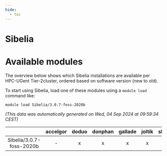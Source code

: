```yaml
---
hide:
  - toc
---
```


Sibelia
=======

# Available modules


The overview below shows which Sibelia installations are available per HPC-UGent Tier-2cluster, ordered based on software version (new to old).

To start using Sibelia, load one of these modules using a `module load` command like:

```shell
module load Sibelia/3.0.7-foss-2020b
```

*(This data was automatically generated on Wed, 04 Sep 2024 at 09:59:34 CEST)*  

| |accelgor|doduo|donphan|gallade|joltik|shinx|skitty|
| :---: | :---: | :---: | :---: | :---: | :---: | :---: | :---: |
|Sibelia/3.0.7-foss-2020b|-|x|x|x|x|-|x|
